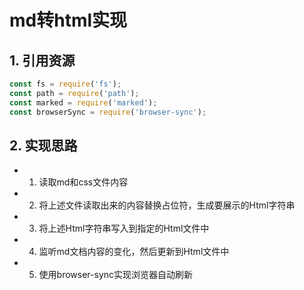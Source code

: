 # md转html实现

## 1. 引用资源

``` JavaScript
const fs = require('fs');
const path = require('path');
const marked = require('marked');
const browserSync = require('browser-sync');
```

## 2. 实现思路

- 1. 读取md和css文件内容
- 2. 将上述文件读取出来的内容替换占位符，生成要展示的Html字符串
- 3. 将上述Html字符串写入到指定的Html文件中
- 4. 监听md文档内容的变化，然后更新到Html文件中
- 5. 使用browser-sync实现浏览器自动刷新
